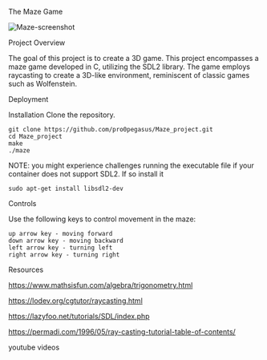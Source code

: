 The Maze Game 

![Maze-screenshot](https://github.com/pro0pegasus/Maze_project/assets/24224481/63621c95-6cdd-43ad-8509-a1c1340bb724)

Project Overview

The goal of this project is to create a 3D game. This project encompasses a maze game developed in C, utilizing the SDL2 library. The game employs raycasting to create a 3D-like environment, reminiscent of classic games such as Wolfenstein.

Deployment

Installation Clone the repository.

    git clone https://github.com/pro0pegasus/Maze_project.git
    cd Maze_project
    make
    ./maze

NOTE: you might experience challenges running the executable file if your container does not support SDL2. If so install it

    sudo apt-get install libsdl2-dev

Controls

Use the following keys to control movement in the maze:

    up arrow key - moving forward
    down arrow key - moving backward
    left arrow key - turning left
    right arrow key - turning right

Resources

https://www.mathsisfun.com/algebra/trigonometry.html

https://lodev.org/cgtutor/raycasting.html

https://lazyfoo.net/tutorials/SDL/index.php

https://permadi.com/1996/05/ray-casting-tutorial-table-of-contents/

youtube videos



